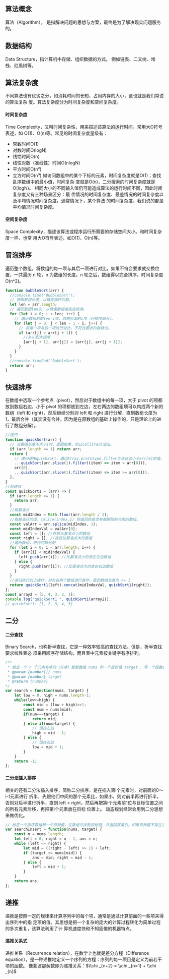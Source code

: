 ## 算法概念
算法（Algorithm）， 是指解决问题的思想与方案，最终是为了解决现实问题服务的。
## 数据结构 
Data Structure，指计算机中存储、组织数据的方式。 例如链表、二叉树、堆栈、红黑树等。
## 算法复杂度 
不同算法也有优劣之分，如消耗时间的长短、占用内存的大小，这也就是我们常说的算法复杂 度。算法复杂度分为时间复杂度和空间复杂度。 
#### 时间复杂度 
Time Complexity，又叫时间复杂性，用来描述该算法的运行时间。常用大O符号表述，如 O(1)、O(n)等。常见的时间复杂度量级有： 
* 常数时间O(1)
* 对数时间O(logN)
* 线性时间O(n)
* 线性对数（准线性）时间O(nlogN)
* 平方时间O(n²)
* 立方时间O(n³) 
如访问数组中的某个下标的元素，时间复杂度就是O(1)；查找乱序数组中的最小值，时间复杂 度就是O(n)，二分搜索的时间复杂度就是O(logN)。 
相同大小的不同输入值仍可能造成算法的运行时间不同，因此时间复杂度又有三种场景区分：最 优情况的时间复杂度、最差情况的时间复杂度以及平均情况时间复杂度。通常情况下，某个算法 的时间复杂度，我们说的都是平均情况时间复杂度。
#### 空间复杂度
Space Complexity，描述该算法或程序运行所需要的存储空间大小。和时间复杂度一样，也常 用大O符号表述，如O(1)、O(n)等。
## 冒泡排序
遍历整个数组，将数组的每一项与其后一项进行对比，如果不符合要求就交换位置，一共遍历 n 轮，n 为数组的长度。n 轮之后，数组得以完全排序。时间复杂度 O(n^2)。
```js
function bubbleSort(arr) {
  //console.time('BubbleSort');
  // 获取数组长度，以确定循环次数。
  let len = arr.length;
  // 遍历数组len次，以确保数组被完全排序。
  for (let i = 0; i < len; i++) {
    // 遍历数组的前len-i项，忽略后面的i项（已排序部分）。
    for (let j = 0; j < len - 1 - i; j++) {
      // 将每一项与后一项进行对比，不符合要求的就换位。
      if (arr[j] > arr[j + 1]) {
        //从小到大排序
        [arr[j + 1], arr[j]] = [arr[j], arr[j + 1]];
      }
    }
  }
  //console.timeEnd('BubbleSort');
  return arr;
}
```
## 快速排序
在数组中选取一个参考点（pivot），然后对于数组中的每一项，大于 pivot 的项都放到数组右边，小于 pivot 的项都放到左边，左右两边的数组项可以构成两个新的数组（left 和 right），然后继续分别对 left 和 right 进行分解，直到数组长度为 1，最后合并（其实没有合并，因为是在原数组的基础上操作的，只是理论上的进行了数组分解）。
```js
//递归
function quickSort(arr) {
  // 当数组长度不大于1时，返回结果，防止callstack溢出。
  if (arr.length <= 1) return arr;
  return [
    // 递归调用quickSort，通过Array.prototype.filter方法过滤小于arr[0]的值，注意去掉了arr[0]以防止出现死循环。
    ...quickSort(arr.slice(1).filter((item) => item < arr[0])),
    arr[0],
    ...quickSort(arr.slice(1).filter((item) => item >= arr[0])),
  ];
}
//非递归
const quickSort1 = (arr) => {
  if (arr.length <= 1) {
    return arr;
  }
  //取基准点
  const midIndex = Math.floor(arr.length / 2);
  //取基准点的值，splice(index,1) 则返回的是含有被删除的元素的数组。
  const valArr = arr.splice(midIndex, 1);
  const midIndexVal = valArr[0];
  const left = []; //存放比基准点小的数组
  const right = []; //存放比基准点大的数组
  //遍历数组，进行判断分配
  for (let i = 0; i < arr.length; i++) {
    if (arr[i] < midIndexVal) {
      left.push(arr[i]); //比基准点小的放在左边数组
    } else {
      right.push(arr[i]); //比基准点大的放在右边数组
    }
  }
  //递归执行以上操作，对左右两个数组进行操作，直到数组长度为 <= 1
  return quickSort1(left).concat(midIndexVal, quickSort1(right));
};
const array2 = [5, 4, 3, 2, 1];
console.log("quickSort1 ", quickSort1(array2));
// quickSort1: [1, 2, 3, 4, 5]
```
## 二分
#### 二分查找
Binary Search，也称折半查找，它是一种效率较高的查找方法。但是，折半查找要求线性表必 须采用顺序存储结构，而且表中元素按关键字有序排列。
```js
/**
 * 给定一个 n 个元素有序的（升序）整型数组 nums 和一个目标值 target ，写一个函数搜 索 nums 中的 target，如果目标值存在返回下标，否则返回 -1。
 * @param {number[]} nums
 * @param {number} target
 * @return {number} 
*/ 
var search = function(nums, target) { 
    let low = 0, high = nums.length-1;
    while(low<=high) { 
        const mid = (low + high)>>1;
        const num = nums[mid];
        if(num===target) { 
            return mid;
        } else if(num>target) {
            // 值在左边
            high = mid - 1;
        } else {
            // 值在右边
            low = mid + 1;
        } 
    }
    return -1;
};
```
#### 二分法插入排序
相关的还有二分法插入排序，简称二分排序，是在插入第i个元素时，对前面的0～i-1元素进行 折半，先跟他们中间的那个元素比，如果小，则对前半再进行折半，否则对后半进行折半，直到 left \< right，然后再把第i个元素前1位与目标位置之间的所有元素后移，再把第i个元素放在目标 位置上。 动态规划经常会用到二分思想来做优化。
```js
// 给定一个排序数组和一个目标值，在数组中找到目标值，并返回其索引。如果目标值不存在于数 组中，返回它将会被按顺序插入的位置。 请必须使用时间复杂度为 O(log n) 的算法。
var searchInsert = function(nums, target) {
    const n = nums.length;
    let left = 0, right = n - 1, ans = n;
    while (left <= right) {
        let mid = ((right - left) >> 1) + left;
        if (target <= nums[mid]) {
            ans = mid; right = mid - 1;
        } else {
            left = mid + 1;
        } 
    }
    return ans;
};
```
## 递推
递推是按照一定的规律来计算序列中的每个项，通常是通过计算前面的一些项来得出序列中的指 定项的值。其思想是把一个复杂的庞大的计算过程转化为简单过程的多次重复，该算法利用了计 算机速度快和不知疲倦的机器特点。
#### 递推关系式
递推关系（Recurrence relation），在数学上也就是差分方程（Difference equation），是一种递推地定义一个序列的方程：序列的每一项目是定义为前若干项的函数。 像斐波那契数即为递推关系：$\\chi _{n+2} = \\chi _{n=1} + \\chi _{n}$